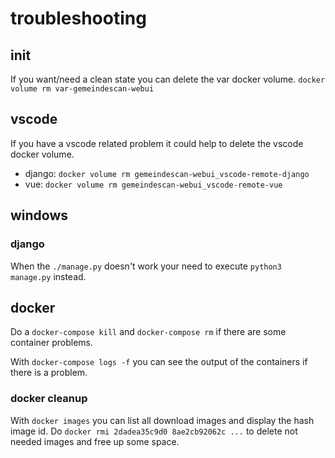 # troubleshooting

## init

If you want/need a clean state you can delete the var docker volume.
`docker volume rm var-gemeindescan-webui`

## vscode 

If you have a vscode related problem it could help to delete the vscode docker volume.
- django: `docker volume rm gemeindescan-webui_vscode-remote-django` 
- vue: `docker volume rm gemeindescan-webui_vscode-remote-vue` 

## windows

### django

When the `./manage.py` doesn't work your need to execute `python3 manage.py` instead.

## docker

Do a `docker-compose kill` and `docker-compose rm` if there are some container problems.

With `docker-compose logs -f` you can see the output of the containers if there is a problem.

### docker cleanup

With `docker images` you can list all download images and display the hash image id.
Do `docker rmi 2dadea35c9d0 8ae2cb92062c ...` to delete not needed images and free up some space.
